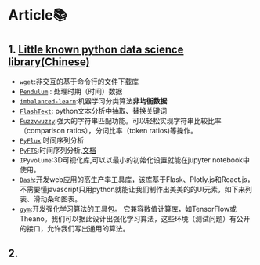 # Article:books:

## 1. [Little known python data science library(Chinese)](https://mp.weixin.qq.com/s?__biz=MzI1MTE2ODg4MA==&mid=2650070574&idx=1&sn=bdf78dbae1abbaad2dcf7e8014e59a14&chksm=f1f76f31c680e627694add8732735fd2a355b271a1d64c49e56783a86dd83544464e95fa6688&mpshare=1&scene=1&srcid=#rd)
  *  `wget`:非交互的基于命令行的文件下载库
  *  [`Pendulum`](https://pendulum.eustace.io/docs/) : 处理时期（时间）数据
  *  [`imbalanced-learn`](http://imbalanced-learn.org/en/stable):机器学习分类算法**非均衡数据**
  *  [`FlashText`](https://flashtext.readthedocs.io/en/latest/#): python文本分析中抽取、替换关键词
  *  [`Fuzzywuzzy`](https://github.com/seatgeek/fuzzywuzzy):强大的字符串匹配功能。可以轻松实现字符串比较比率（comparison ratios），分词比率（token ratios)等操作。
  *  [`PyFlux`](https://pyflux.readthedocs.io/en/latest/index.html):时间序列分析
  *  [`PyFTS`](https://towardsdatascience.com/a-short-tutorial-on-fuzzy-time-series-dcc6d4eb1b15):时间序列分析,[文档](https://pyfts.github.io/pyFTS/)
  *  `IPyvolume`:3D可视化库,可以以最小的初始化设置就能在jupyter notebook中使用。
  *  [`Dash`](https://dash.plot.ly/):开发web应用的高生产率工具库，该库基于Flask、Plotly.js和React.js，不需要懂javascript只用python就能让我们制作出美美的的UI元素，如下来列表、滑动条和图表。
  *  [`gym`](https://gym.openai.com/):开发强化学习算法的工具包。 它兼容数值计算库，如TensorFlow或Theano。我们可以据此设计出强化学习算法，这些环境（测试问题）有公开的接口，允许我们写出通用的算法。
  
## 2. 
